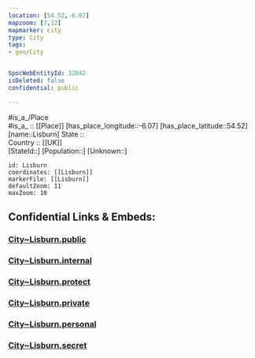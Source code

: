 ```yaml
---
location: [54.52,-6.07] 
mapzoom: [7,12] 
mapmarker: city 
type: City
tags:
- geo/City


SpocWebEntityId: 32042
isDeleted: false
confidential: public

---
```

#is_a_/Place  
#is_a_ :: [[Place]] 
[has_place_longitude::-6.07] 
[has_place_latitude::54.52] 
[name::Lisburn] 
State ::  
Country :: [[UK]]  
[StateId::] 
[Population::] 
[Unknown::] 


```leaflet
id: Lisburn
coordinates: [[Lisburn]] 
markerFile: [[Lisburn]] 
defaultZoom: 11 
maxZoom: 18
```


## Confidential Links & Embeds: 

### [City~Lisburn.public](/_public/\Earth\Continent\Europe\Europe~North\UK\Ireland~North\counties~Ireland~North\LisburnCity~Lisburn.public.md) 

### [City~Lisburn.internal](/_internal/\Earth\Continent\Europe\Europe~North\UK\Ireland~North\counties~Ireland~North\LisburnCity~Lisburn.internal.md) 

### [City~Lisburn.protect](/_protect/\Earth\Continent\Europe\Europe~North\UK\Ireland~North\counties~Ireland~North\LisburnCity~Lisburn.protect.md) 

### [City~Lisburn.private](/_private/\Earth\Continent\Europe\Europe~North\UK\Ireland~North\counties~Ireland~North\LisburnCity~Lisburn.private.md) 

### [City~Lisburn.personal](/_personal/\Earth\Continent\Europe\Europe~North\UK\Ireland~North\counties~Ireland~North\LisburnCity~Lisburn.personal.md) 

### [City~Lisburn.secret](/_secret/\Earth\Continent\Europe\Europe~North\UK\Ireland~North\counties~Ireland~North\LisburnCity~Lisburn.secret.md)

